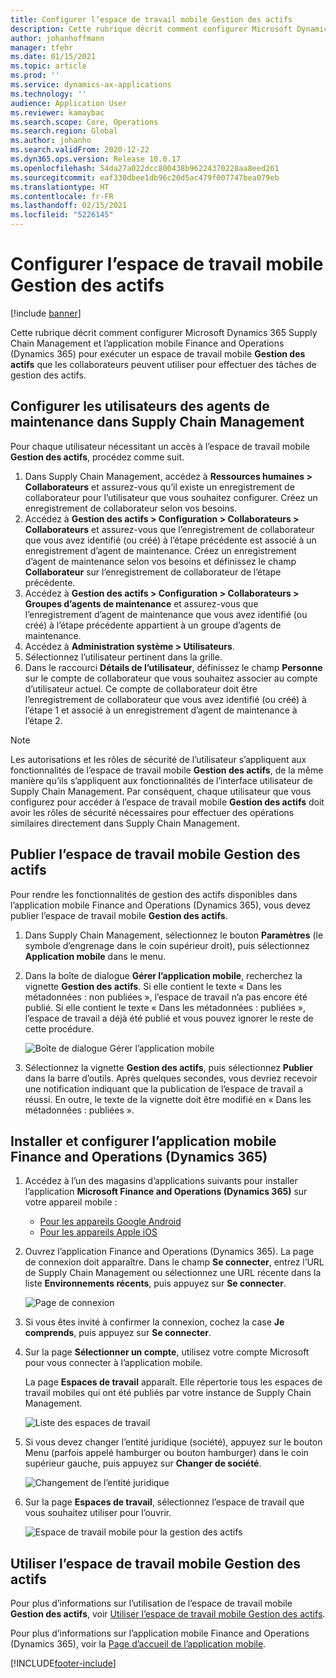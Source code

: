 ```yaml
---
title: Configurer l’espace de travail mobile Gestion des actifs
description: Cette rubrique décrit comment configurer Microsoft Dynamics 365 Supply Chain Management et l’application mobile Finance and Operations (Dynamics 365) pour exécuter un espace de travail mobile Gestion des actifs que les collaborateurs peuvent utiliser pour effectuer des tâches de gestion des actifs.
author: johanhoffmann
manager: tfehr
ms.date: 01/15/2021
ms.topic: article
ms.prod: ''
ms.service: dynamics-ax-applications
ms.technology: ''
audience: Application User
ms.reviewer: kamaybac
ms.search.scope: Core, Operations
ms.search.region: Global
ms.author: johanho
ms.search.validFrom: 2020-12-22
ms.dyn365.ops.version: Release 10.0.17
ms.openlocfilehash: 54da27a022dcc800438b96224370228aa8eed261
ms.sourcegitcommit: eaf330dbee1db96c20d5ac479f007747bea079eb
ms.translationtype: HT
ms.contentlocale: fr-FR
ms.lasthandoff: 02/15/2021
ms.locfileid: "5226145"
---
```

# <a name="set-up-the-asset-management-mobile-workspace"></a>Configurer l’espace de travail mobile Gestion des actifs

[!include [banner](../includes/banner.md)]

Cette rubrique décrit comment configurer Microsoft Dynamics 365 Supply Chain Management et l’application mobile Finance and Operations (Dynamics 365) pour exécuter un espace de travail mobile **Gestion des actifs** que les collaborateurs peuvent utiliser pour effectuer des tâches de gestion des actifs.

## <a name="set-up-maintenance-worker-users-in-supply-chain-management"></a>Configurer les utilisateurs des agents de maintenance dans Supply Chain Management

Pour chaque utilisateur nécessitant un accès à l’espace de travail mobile **Gestion des actifs**, procédez comme suit.

1. Dans Supply Chain Management, accédez à **Ressources humaines \> Collaborateurs** et assurez-vous qu’il existe un enregistrement de collaborateur pour l’utilisateur que vous souhaitez configurer. Créez un enregistrement de collaborateur selon vos besoins.
1. Accédez à **Gestion des actifs \> Configuration \> Collaborateurs \> Collaborateurs** et assurez-vous que l’enregistrement de collaborateur que vous avez identifié (ou créé) à l’étape précédente est associé à un enregistrement d’agent de maintenance. Créez un enregistrement d’agent de maintenance selon vos besoins et définissez le champ **Collaborateur** sur l’enregistrement de collaborateur de l’étape précédente.
1. Accédez à **Gestion des actifs \> Configuration \> Collaborateurs \> Groupes d’agents de maintenance** et assurez-vous que l’enregistrement d’agent de maintenance que vous avez identifié (ou créé) à l’étape précédente appartient à un groupe d’agents de maintenance.
1. Accédez à **Administration système \> Utilisateurs**.
1. Sélectionnez l’utilisateur pertinent dans la grille.
1. Dans le raccourci **Détails de l’utilisateur**, définissez le champ **Personne** sur le compte de collaborateur que vous souhaitez associer au compte d’utilisateur actuel. Ce compte de collaborateur doit être l’enregistrement de collaborateur que vous avez identifié (ou créé) à l’étape 1 et associé à un enregistrement d’agent de maintenance à l’étape 2.

> [!NOTE]
> Les autorisations et les rôles de sécurité de l’utilisateur s’appliquent aux fonctionnalités de l’espace de travail mobile **Gestion des actifs**, de la même manière qu’ils s’appliquent aux fonctionnalités de l’interface utilisateur de Supply Chain Management. Par conséquent, chaque utilisateur que vous configurez pour accéder à l’espace de travail mobile **Gestion des actifs** doit avoir les rôles de sécurité nécessaires pour effectuer des opérations similaires directement dans Supply Chain Management.

## <a name="publish-the-asset-management-mobile-workspace"></a>Publier l’espace de travail mobile Gestion des actifs

Pour rendre les fonctionnalités de gestion des actifs disponibles dans l’application mobile Finance and Operations (Dynamics 365), vous devez publier l’espace de travail mobile **Gestion des actifs**.

1. Dans Supply Chain Management, sélectionnez le bouton **Paramètres** (le symbole d’engrenage dans le coin supérieur droit), puis sélectionnez **Application mobile** dans le menu.
1. Dans la boîte de dialogue **Gérer l’application mobile**, recherchez la vignette **Gestion des actifs**. Si elle contient le texte « Dans les métadonnées : non publiées », l’espace de travail n’a pas encore été publié. Si elle contient le texte « Dans les métadonnées : publiées », l’espace de travail a déjà été publié et vous pouvez ignorer le reste de cette procédure.

    ![Boîte de dialogue Gérer l’application mobile](media/mobile-workspaces.png "Boîte de dialogue Gérer l’application mobile")

1. Sélectionnez la vignette **Gestion des actifs**, puis sélectionnez **Publier** dans la barre d’outils. Après quelques secondes, vous devriez recevoir une notification indiquant que la publication de l’espace de travail a réussi. En outre, le texte de la vignette doit être modifié en « Dans les métadonnées : publiées ».

## <a name="install-and-set-up-the-finance-and-operations-dynamics-365-mobile-app"></a>Installer et configurer l’application mobile Finance and Operations (Dynamics 365)

1. Accédez à l’un des magasins d’applications suivants pour installer l’application **Microsoft Finance and Operations (Dynamics 365)** sur votre appareil mobile :

    - [Pour les appareils Google Android](https://go.microsoft.com/fwlink/?linkid=850662)
    - [Pour les appareils Apple iOS](https://go.microsoft.com/fwlink/?linkid=850663)

1. Ouvrez l’application Finance and Operations (Dynamics 365). La page de connexion doit apparaître. Dans le champ **Se connecter**, entrez l’URL de Supply Chain Management ou sélectionnez une URL récente dans la liste **Environnements récents**, puis appuyez sur **Se connecter**.

    ![Page de connexion](media/mobile-app-sign-in.png "Page de connexion")

1. Si vous êtes invité à confirmer la connexion, cochez la case **Je comprends**, puis appuyez sur **Se connecter**.
1. Sur la page **Sélectionner un compte**, utilisez votre compte Microsoft pour vous connecter à l’application mobile.

    La page **Espaces de travail** apparaît. Elle répertorie tous les espaces de travail mobiles qui ont été publiés par votre instance de Supply Chain Management.

    ![Liste des espaces de travail](media/mobile-app-workspaces.png "Liste des espaces de travail")

1. Si vous devez changer l’entité juridique (société), appuyez sur le bouton Menu (parfois appelé hamburger ou bouton hamburger) dans le coin supérieur gauche, puis appuyez sur **Changer de société**.

    ![Changement de l’entité juridique](media/mobile-app-change-comp.png "Changement de l’entité juridique")

1. Sur la page **Espaces de travail**, sélectionnez l’espace de travail que vous souhaitez utiliser pour l’ouvrir.

    ![Espace de travail mobile pour la gestion des actifs](media/mobile-app-asset-workspace.png "Espace de travail mobile pour la gestion des actifs")

## <a name="work-with-the-asset-management-mobile-workspace"></a>Utiliser l’espace de travail mobile Gestion des actifs

Pour plus d’informations sur l’utilisation de l’espace de travail mobile **Gestion des actifs**, voir [Utiliser l’espace de travail mobile Gestion des actifs](asset-management-mobile-workspace.md).

Pour plus d’informations sur l’application mobile Finance and Operations (Dynamics 365), voir la [Page d’accueil de l’application mobile](../../fin-ops-core/dev-itpro/mobile-apps/Mobile-app-home-page.md).


[!INCLUDE[footer-include](../../includes/footer-banner.md)]